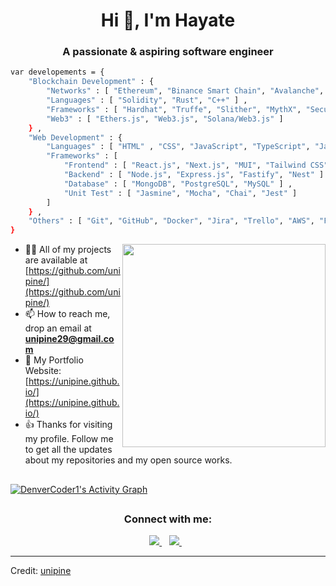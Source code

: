 <h1 align="center">Hi 👋, I'm Hayate</h1>
<h3 align="center">A passionate & aspiring software engineer</h3>


```sh
var developements = {
    "Blockchain Development" : {
        "Networks" : [ "Ethereum", "Binance Smart Chain", "Avalanche", "Solana", "Polygon" ] , 
        "Languages" : [ "Solidity", "Rust", "C++" ] ,
        "Frameworks" : [ "Hardhat", "Truffe", "Slither", "MythX", "Securify" ] ,
        "Web3" : [ "Ethers.js", "Web3.js", "Solana/Web3.js" ]
    } ,
    "Web Development" : {
        "Languages" : [ "HTML" , "CSS", "JavaScript", "TypeScript", "Java", "Go", "Python", "PHP" ] ,
        "Frameworks" : [
            "Frontend" : [ "React.js", "Next.js", "MUI", "Tailwind CSS", "AntD" ] ,
            "Backend" : [ "Node.js", "Express.js", "Fastify", "Nest" ] ,
            "Database" : [ "MongoDB", "PostgreSQL", "MySQL" ] ,
            "Unit Test" : [ "Jasmine", "Mocha", "Chai", "Jest" ]
        ]
    } ,
    "Others" : [ "Git", "GitHub", "Docker", "Jira", "Trello", "AWS", "Firebase" ]
}
```
<div align=right>
    <a href="https://github.com/anuraghazra/github-readme-stats">
      <img width=325 align="right" src="https://github-readme-stats.vercel.app/api/top-langs/?username=unipine&langs_count=20&theme=highcontrast&layout=compact" />
    </a>
</div>


- 👨‍💻 All of my projects are available at
[https://github.com/unipine/](https://github.com/unipine/)
- 📫 How to reach me, drop an email at **unipine29@gmail.com**
- 👀 My Portfolio Website: [https://unipine.github.io/](https://unipine.github.io/)
- 👍 Thanks for visiting my profile. Follow me to get all the updates about my repositories and my open source works.

## 

<a href="https://github.com/ashutosh00710/github-readme-activity-graph"><img alt="DenverCoder1's Activity Graph" src="https://activity-graph.herokuapp.com/graph?username=unipine&bg_color=1F222E&color=F8D866&line=F85D7F&point=FFFFFF&hide_border=true" /></a>

##

<h3 align="center">Connect with me:</h3>
<p align="center">
<a href="https://t.me/unipine" rel="nofollow">
  <img src="https://camo.githubusercontent.com/0ea1367897b9ee948089a0db824d57a30ce8a5413b59f80d2062b7efcd39ceb3/68747470733a2f2f696d672e736869656c64732e696f2f62616467652f74656c656772616d2d2532333030373742352e7376673f267374796c653d666f722d7468652d6261646765266c6f676f3d74656c656772616d266c6f676f436f6c6f723d7768697465" data-canonical-src="https://img.shields.io/badge/telegram-%230077B5.svg?&amp;style=for-the-badge&amp;logo=telegram&amp;logoColor=white" style="max-width:100%;">
</a>&nbsp;&nbsp;

<a href="mailto:unipine29@gmail.com">
  <img src="https://camo.githubusercontent.com/44d159cb65c2e906ed744052efc1c933364dddc8f2735fe0782a5f60594ff22d/68747470733a2f2f696d672e736869656c64732e696f2f62616467652f656d61696c206d652d2532333144413146332e7376673f267374796c653d666f722d7468652d6261646765266c6f676f3d676d61696c266c6f676f436f6c6f723d7768697465" data-canonical-src="https://img.shields.io/badge/email me-%231DA1F3.svg?&amp;style=for-the-badge&amp;logo=gmail&amp;logoColor=white" style="max-width:100%;">
</a>&nbsp;&nbsp;
</p>

------
Credit: [unipine](https://github.com/unipine)

